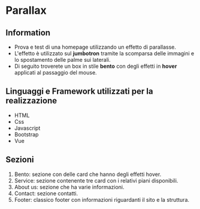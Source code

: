 # Parallax

## Information

- Prova e test di una homepage utilizzando un effetto di parallasse.
- L'effetto è utilizzato sul **jumbotron** tramite la scomparsa delle immagini e lo spostamento delle palme sui laterali.
- Di seguito troverete un box in stile **bento** con degli effetti in **hover** applicati al passaggio del mouse.

## Linguaggi e Framework utilizzati per la realizzazione

- HTML
- Css
- Javascript
- Bootstrap
- Vue

## Sezioni

1. Bento: sezione con delle card che hanno degli effetti hover.
1. Service: sezione contenente tre card con i relativi piani disponibili.
1. About us: sezione che ha varie informazioni.
1. Contact: sezione contatti.
1. Footer: classico footer con informazioni riguardanti il sito e la struttura.

